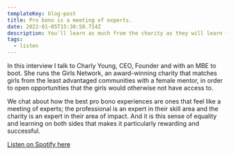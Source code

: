 ```yaml
---
templateKey: blog-post
title: Pro bono is a meeting of experts.
date: 2022-01-05T15:30:50.714Z
description: You'll learn as much from the charity as they will learn from you.
tags:
  - listen
---
```

In this interview I talk to Charly Young, CEO, Founder and with an MBE to boot. She runs the Girls Network, an award-winning charity that matches girls from the least advantaged communities with a female mentor, in order to open opportunities that the girls would otherwise not have access to. 

We chat about how the best pro bono experiences are ones that feel like a meeting of experts; the professional is an expert in their skill area and the charity is an expert in their area of impact. And it is this sense of equality and learning on both sides that makes it particularly rewarding and successful.

[Listen on Spotify here](https://open.spotify.com/episode/66LGOo7iHsqcB325oLHmUz?si=Kz-EE-cBRo6bS3k-D1dRag)
